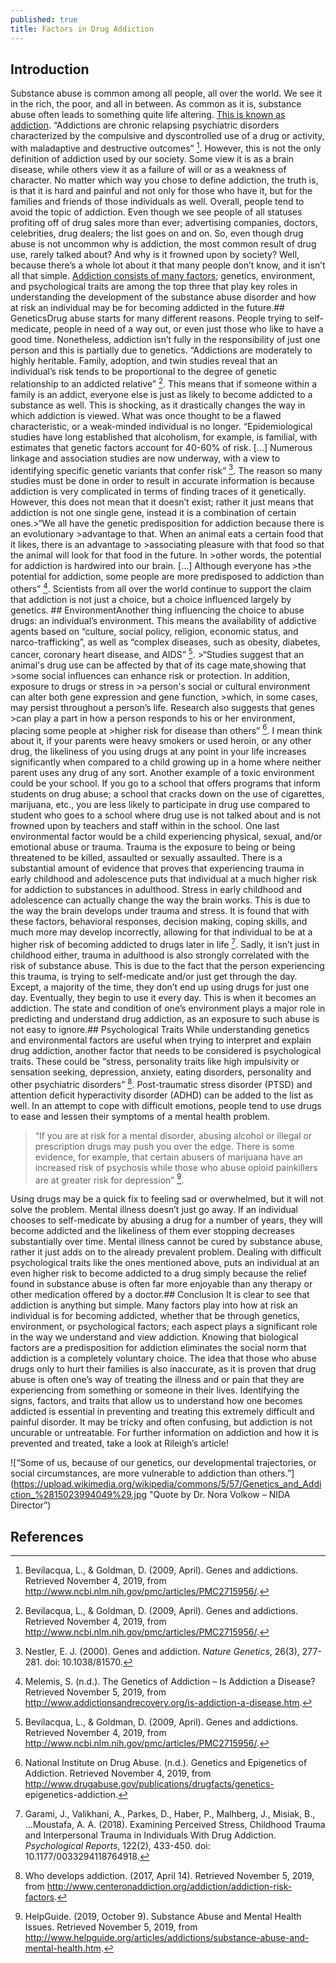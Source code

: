 ```yaml
---
published: true
title: Factors in Drug Addiction
---
```

## Introduction
Substance abuse is common among all people, all over the world. We see it in the rich, the poor, and all in between. As common as it is, substance abuse often leads to something quite life altering. [This is known as addiction](https://www.drugabuse.gov/related-topics/addiction-science). “Addictions are chronic relapsing psychiatric disorders characterized by the compulsive and dyscontrolled use of a drug or activity, with maladaptive and destructive outcomes” [^1]. However, this is not the only definition of addiction used by our society. Some view it is as a brain disease, while others view it as a failure of will or as a weakness of character. No matter which way you chose to define addiction, the truth is, is that it is hard and painful and not only for those who have it, but for the families and friends of those individuals as well. Overall, people tend to avoid the topic of addiction. Even though we see people of all statuses profiting off of drug sales more than ever; advertising companies, doctors, celebrities, drug dealers; the list goes on and on. So, even though drug abuse is not uncommon why is addiction, the most common result of drug use, rarely talked about? And why is it frowned upon by society? Well, because there’s a whole lot about it that many people don’t know, and it isn’t all that simple. [Addiction consists of many factors](https://www.khanacademy.org/science/health-and-medicine/mental-health/drug-abuse-and-drug-addictions/v/risk-factors-for-drug-use-and-drug-abuse); genetics, environment, and psychological traits are among the top three that play key roles in understanding the development of the substance abuse disorder and how at risk an individual may be for becoming addicted in the future.## GeneticsDrug abuse starts for many different reasons. People trying to self-medicate, people in need of a way out, or even just those who like to have a good time. Nonetheless, addiction isn’t fully in the responsibility of just one person and this is partially due to genetics. “Addictions are moderately to highly heritable. Family, adoption, and twin studies reveal that an individual’s risk tends to be proportional to the degree of genetic relationship to an addicted relative” [^1]. This means that if someone within a family is an addict, everyone else is just as likely to become addicted to a substance as well. This is shocking, as it drastically changes the way in which addiction is viewed. What was once thought to be a flawed characteristic, or a weak-minded individual is no longer. “Epidemiological studies have long established that alcoholism, for example, is familial, with estimates that genetic factors account for 40-60% of risk. [...] Numerous linkage and association studies are now underway, with a view to identifying specific genetic variants that confer risk” [^6]. The reason so many studies must be done in order to result in accurate information is because addiction is very complicated in terms of finding traces of it genetically. However, this does not mean that it doesn’t exist; rather it just means that addiction is not one single gene, instead it is a combination of certain ones.>“We all have the genetic predisposition for addiction because there is an evolutionary >advantage to that. When an animal eats a certain food that it likes, there is an advantage to >associating pleasure with that food so that the animal will look for that food in the future. In >other words, the potential for addiction is hardwired into our brain. [...] Although everyone has >the potential for addiction, some people are more predisposed to addiction than others” [^4]. Scientists from all over the world continue to support the claim that addiction is not just a choice, but a choice influenced largely by genetics. ## EnvironmentAnother thing influencing the choice to abuse drugs: an individual’s environment. This means the availability of addictive agents based on “culture, social policy, religion, economic status, and narco-trafficking”, as well as “complex diseases, such as obesity, diabetes, cancer, coronary heart disease, and AIDS” [^1]. >“Studies suggest that an animal's drug use can be affected by that of its cage mate,showing that >some social influences can enhance risk or protection. In addition, exposure to drugs or stress in >a person's social or cultural environment can alter both gene expression and gene function, >which, in some cases, may persist throughout a person’s life. Research also suggests that genes >can play a part in how a person responds to his or her environment, placing some people at >higher risk for disease than others” [^5]. 
I mean think about it, if your parents were heavy smokers or used heroin, or any other drug, the likeliness of you using drugs at any point in your life increases significantly when compared to a child growing up in a home where neither parent uses any drug of any sort. Another example of a toxic environment could be your school. If you go to a school that offers programs that inform students on drug abuse; a school that cracks down on the use of cigarettes, marijuana, etc., you are less likely to participate in drug use compared to student who goes to a school where drug use is not talked about and is not frowned upon by teachers and staff within in the school. One last environmental factor would be a child experiencing physical, sexual, and/or emotional abuse or trauma. Trauma is the exposure to being or being threatened to be killed, assaulted or sexually assaulted. There is a substantial amount of evidence that proves that experiencing trauma in early childhood and adolescence puts that individual at a much higher risk for addiction to substances in adulthood. Stress in early childhood and adolescence can actually change the way the brain works. This is due to the way the brain develops under trauma and stress. It is found that with these factors, behavioral responses, decision making, coping skills, and much more may develop incorrectly, allowing for that individual to be at a higher risk of becoming addicted to drugs later in life [^2]. Sadly, it isn’t just in childhood either, trauma in adulthood is also strongly correlated with the risk of substance abuse. This is due to the fact that the person experiencing this trauma, is trying to self-medicate and/or just get through the day. Except, a majority of the time, they don’t end up using drugs for just one day. Eventually, they begin to use it every day. This is when it becomes an addiction. The state and condition of one’s environment plays a major role in predicting and understand drug addiction, as an exposure to such abuse is not easy to ignore.## Psychological Traits While understanding genetics and environmental factors are useful when trying to interpret and explain drug addiction, another factor that needs to be considered is psychological traits. These could be “stress, personality traits like high impulsivity or sensation seeking, depression, anxiety, eating disorders, personality and other psychiatric disorders” [^7]. Post-traumatic stress disorder \(PTSD\) and attention deficit hyperactivity disorder \(ADHD\) can be added to the list as well. In an attempt to cope with difficult emotions, people tend to use drugs to ease and lessen their symptoms of a mental health problem. 

>“If you are at risk for a mental disorder, abusing alcohol or illegal or prescription drugs may 
>push you over the edge. There is some evidence, for example, that certain abusers of marijuana 
>have an increased risk of psychosis while those who abuse opioid painkillers are at greater risk 
>for depression” [^3]. 

Using drugs may be a quick fix to feeling sad or overwhelmed, but it will not solve the problem. Mental illness doesn’t just go away. If an individual chooses to self-medicate by abusing a drug for a number of years, they will become addicted and the likeliness of them ever stopping decreases substantially over time. Mental illness cannot be cured by substance abuse, rather it just adds on to the already prevalent problem. Dealing with difficult psychological traits like the ones mentioned above, puts an individual at an even higher risk to become addicted to a drug simply because the relief found in substance abuse is often far more enjoyable than any therapy or other medication offered by a doctor.## Conclusion It is clear to see that addiction is anything but simple. Many factors play into how at risk an individual is for becoming addicted, whether that be through genetics, environment, or psychological factors; each aspect plays a significant role in the way we understand and view addiction. Knowing that biological factors are a predisposition for addiction eliminates the social norm that addiction is a completely voluntary choice. The idea that those who abuse drugs only to hurt their families is also inaccurate, as it is proven that drug abuse is often one’s way of treating the illness and or pain that they are experiencing from something or someone in their lives. Identifying the signs, factors, and traits that allow us to understand how one becomes addicted is essential in preventing and treating this extremely difficult and painful disorder. It may be tricky and often confusing, but addiction is not uncurable or untreatable. For further information on addiction and how it is prevented and treated, take a look at Rileigh’s article!

![“Some of us, because of our genetics, our developmental trajectories, or social circumstances, are more vulnerable to addiction than others.”](https://upload.wikimedia.org/wikipedia/commons/5/57/Genetics_and_Addiction_%2815023994049%29.jpg "Quote by Dr. Nora Volkow – NIDA Director”)

## References 
[^1]:Bevilacqua, L., & Goldman, D. \(2009, April\). Genes and addictions. Retrieved November 4, 2019, from http://www.ncbi.nlm.nih.gov/pmc/articles/PMC2715956/.

[^2]:Garami, J., Valikhani, A., Parkes, D., Haber, P., Malhberg, J., Misiak, B., ...Moustafa, A. A. \(2018\). Examining Perceived Stress, Childhood Trauma and Interpersonal Trauma in Individuals With Drug Addiction. *Psychological Reports*, 122\(2\), 433-450. doi: 10.1177/0033294118764918.

[^3]:HelpGuide. \(2019, October 9\). Substance Abuse and Mental Health Issues. Retrieved November 5, 2019, from http://www.helpguide.org/articles/addictions/substance-abuse-and-mental-health.htm.

[^4]:Melemis, S. \(n.d.\). The Genetics of Addiction – Is Addiction a Disease? Retrieved November 5, 2019, from http://www.addictionsandrecovery.org/is-addiction-a-disease.htm.

[^5]: National Institute on Drug Abuse. \(n.d.\). Genetics and Epigenetics of Addiction. Retrieved November 4, 2019, from http://www.drugabuse.gov/publications/drugfacts/genetics- epigenetics-addiction.

[^6]:Nestler, E. J. \(2000\). Genes and addiction. *Nature Genetics*, 26\(3\), 277-281. doi: 10.1038/81570.
[^7]: Who develops addiction. \(2017, April 14\). Retrieved November 5, 2019, from http://www.centeronaddiction.org/addiction/addiction-risk-factors.
